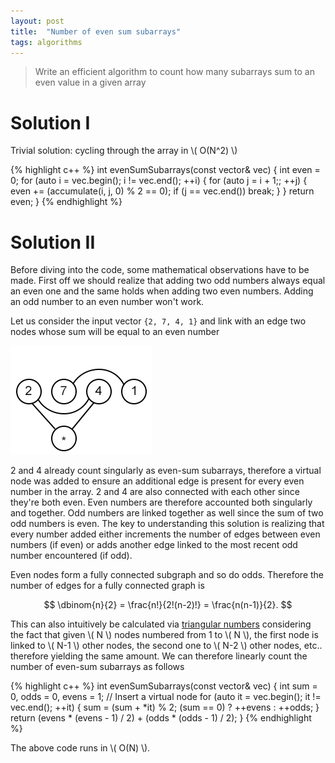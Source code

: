 ```yaml
---
layout: post
title:  "Number of even sum subarrays"
tags: algorithms
---
```


> Write an efficient algorithm to count how many subarrays sum to an even value in a given array

Solution I
==========

Trivial solution: cycling through the array in \\( O(N^2) \\)

{% highlight c++ %}
int evenSumSubarrays(const vector<int>& vec) {
  int even = 0;
  for (auto i = vec.begin(); i != vec.end(); ++i) {
    for (auto j = i + 1;; ++j) {
      even += (accumulate(i, j, 0) % 2 == 0);
      if (j == vec.end()) break;
    }
  }
  return even;
}
{% endhighlight %}

Solution II
===========

Before diving into the code, some mathematical observations have to be made. First off we should realize that adding two odd numbers
always equal an even one and the same holds when adding two even numbers. Adding an odd number to an even number won't work.

Let us consider the input vector `{2, 7, 4, 1}` and link with an edge two nodes whose sum will be equal to an even number

![image](images/posts/numberofevensumsubarrays1.png)

2 and 4 already count singularly as even-sum subarrays, therefore a virtual node was added to ensure an additional edge is present
for every even number in the array. 2 and 4 are also connected with each other since they're both even. Even numbers are therefore
accounted both singularly and together. Odd numbers are linked together as well since the sum of two odd numbers is even. The key to
understanding this solution is realizing that every number added either increments the number of edges between even numbers (if even)
or adds another edge linked to the most recent odd number encountered (if odd).

Even nodes form a fully connected subgraph and so do odds. Therefore the number of edges for a fully connected graph is

$$
\dbinom{n}{2} = \frac{n!}{2!(n-2)!} = \frac{n(n-1)}{2}.
$$

This can also intuitively be calculated via [triangular numbers](https://en.wikipedia.org/wiki/Triangular_number) considering the fact that
given \\( N \\) nodes numbered from 1 to \\( N \\), the first node is linked to \\( N-1 \\) other nodes, the second one to \\( N-2 \\) other
nodes, etc.. therefore yielding the same amount. We can therefore linearly count the number of even-sum subarrays as follows

{% highlight c++ %}
int evenSumSubarrays(const vector<int>& vec) {
  int sum = 0, odds = 0, evens = 1; // Insert a virtual node
  for (auto it = vec.begin(); it != vec.end(); ++it) {
    sum = (sum + *it) % 2;
    (sum == 0) ? ++evens : ++odds;
  }
  return (evens * (evens - 1) / 2) + (odds * (odds - 1) / 2);
}
{% endhighlight %}

The above code runs in \\( O(N) \\).